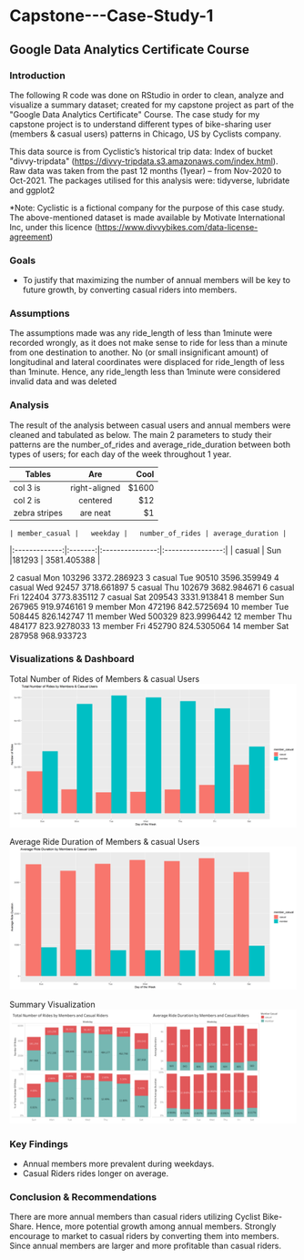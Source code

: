 # Capstone---Case-Study-1
## Google Data Analytics Certificate Course


### Introduction
The following R code was done on RStudio in order to clean, analyze and visualize a summary dataset; created for my capstone project as part of the "Google Data Analytics Certificate" Course. The case study for my capstone project is to understand different types of bike-sharing user (members & casual users) patterns in Chicago, US by Cyclists company.

This data source is from Cyclistic’s historical trip data: Index of bucket "divvy-tripdata" (https://divvy-tripdata.s3.amazonaws.com/index.html). Raw data was taken from the past 12 months (1year) – from Nov-2020 to Oct-2021. The packages utilised for this analysis were: tidyverse, lubridate and ggplot2

*Note: Cyclistic is a fictional company for the purpose of this case study. The above-mentioned dataset is made available by Motivate International Inc, under this licence (https://www.divvybikes.com/data-license-agreement)


### Goals
- To justify that maximizing the number of annual members will be key to future growth, by converting casual riders    into members.


### Assumptions 
The assumptions made was any ride_length of less than 1minute were recorded wrongly, as it does not make sense to ride for less than a minute from one destination to another. No (or small insignificant amount) of longitudinal and lateral coordinates were displaced for ride_length of less than 1minute. Hence, any ride_length less than 1minute were considered invalid data and was deleted


### Analysis
The result of the analysis between casual users and annual members were cleaned and tabulated as below. The main 2 parameters to study their patterns are the number_of_rides and average_ride_duration between both types of users; for each day of the week throughout 1 year.

| Tables        | Are           | Cool  |
| ------------- |:-------------:| -----:|
| col 3 is      | right-aligned | $1600 |
| col 2 is      | centered      |   $12 |
| zebra stripes | are neat      |    $1 |

	| member_casual |	weekday |	number_of_rides	| average_duration |
  |:-------------:|:-------:|:---------------:|:----------------:|
  |   casual		  |   Sun		|181293		      |  3581.405388     |
  
2	casual		Mon		103296		3372.286923
3	casual		Tue		90510	      	3596.359949
4	casual		Wed		92457	      	3718.661897
5	casual		Thu		102679		3682.984671
6	casual		Fri		122404		3773.835112
7	casual		Sat		209543		3331.913841
8	member		Sun		267965		919.9746161
9	member		Mon		472196		842.5725694
10	member		Tue		508445		826.142747
11	member		Wed		500329		823.9996442
12	member		Thu		484177		823.9278033
13	member		Fri		452790		824.5305064
14	member		Sat		287958		968.933723


### Visualizations & Dashboard
Total Number of Rides of Members & casual Users
![Total no. of rides](https://github.com/justin950717/Capstone-Project-1/blob/master/Visualizations/total_no_of_rides.png)


Average Ride Duration of Members & casual Users
![Average Ride Duration](https://github.com/justin950717/Capstone-Project-1/blob/master/Visualizations/average_ride_duration.png)

Summary Visualization
![Summary Visualization](https://github.com/justin950717/Capstone-Project-1/blob/master/Visualizations/Summary%20Results.png)


### Key Findings
- Annual members more prevalent during weekdays.
- Casual Riders rides longer on average.

### Conclusion & Recommendations
There are more annual members than casual riders utilizing Cyclist Bike-Share. Hence, more potential growth among annual members. Strongly encourage to market to casual riders by converting them into members. Since annual members are larger and more profitable than casual riders.







